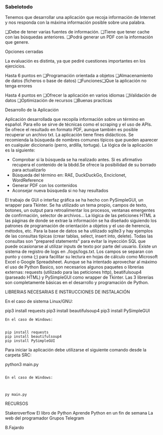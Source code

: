 ### Sabelotodo

Tenemos que desarrollar una aplicación que recoja información de Internet y nos responda con la máxima información posible sobre una palabra.

❑Debe de tener varias fuentes de información.
❑Tiene que tener cache con las búsquedas anteriores.
❑Podrá generar un PDF con la información que genere.


Opciones cerradas

La evaluación es distinta, ya que pediré cuestiones importantes en los ejercicios.

Hasta 6 puntos en
❑Programación orientada a objetos
❑Almacenamiento de datos (ficheros o base de datos)
❑Funciones❑Que la aplicación no tenga errores

Hasta 4 puntos en
❑Ofrecer la aplicación en varios idiomas
❑Validación de datos
❑Optimización de recursos
❑Buenas practicas

Desarrollo de la Aplicación

Aplicación desarrollada que recopila información sobre un término en español. Para ello se sirve de técnicas como el scraping y el uso de APIs. Se ofrece el resultado en formato PDF, aunque también es posible recuperar un archivo txt.
La aplicación tiene fines didácticos. Se recomienda la búsqueda de nombres comunes típicos que pueden aparecer en cualquier diccionario (perro, ardilla, tortuga).
La lógica de la aplicación es la siguiente:

- Comprobar si la búsqueda se ha realizado antes. Si es afirmativo recupera el contenido de la bbdd.Se ofrece la posibilidad de su borrado para actualizarlo
- Búsqueda del término en: RAE, DuckDuckGo, Enciclonet, WordReference
- Generar PDF con los contenidos
- Aconsejar nueva búsqueda si no hay resultados

El trabajo de GUI o interfaz gráfica se ha hecho con PySimpleGUI, un wrapper para Tkinter. Se ha utilizado un tema propio, campos de texto, botones, un output para retroalimentar los procesos, ventanas emergentes de confirmación, selector de archivos...
La lógica de las peticiones HTML a las páginas de donde se extrae la información se ha diseñado siguiendo los patrones de programación de orientación a objetos y el uso de herencia, métodos, etc.
Para la base de datos se ha utilizado sqlite3 y hay ejemplos de las consultas típicas (crear tablas, select, insert into, delete). Todas las consultas son "prepared statements" para evitar la inyección SQL que puede ocasionarse al utilizar inputs de texto por parte del usuario.
Existe un sistema de registro de logs en ./logs/logs.txt. Los campos se separan con punto y coma (;) para facilitar su lectura en hojas de cálculo como Microsoft Excel o Google Spreadsheet.
Aunque se ha intentado aprovechar al máximo el uso de Python Basico, son necesarios algunos paquetes o librerias externas: requests (utilizado para las peticiones http), beatifulsoup4 (parseado HTML) y PySimpleGUI como wrapper de Tkinter. Las 3 librerias son completamente básicas en el desarrollo y programación de Python.



LIBRERIAS NECESARIAS E INSTRUCCIONES DE INSTALACIÓN

En el caso de sistema Linux/GNU:


pip3 install requests
pip3 install beautifulsoup4
pip3 install PySimpleGUI

```
En el caso de Windows:


pip install requests
pip install beautifulsoup4
pip install PySimpleGUI

```
Para iniciar la aplicación debe utilizarse el siguiente comando desde la carpeta SRC:


python3 main.py

```

En el caso de Windows:



py main.py

```



RECURSOS

Stakeroverflow
El libro de Python
Aprende Python en un fin de semana
La web del programador
Grupos Telegram














B.Fajardo